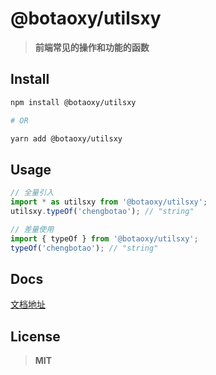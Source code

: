 # @botaoxy/utilsxy

> **前端常见的操作和功能的函数**

## Install

```bash
npm install @botaoxy/utilsxy

# OR

yarn add @botaoxy/utilsxy
```

## Usage

```ts
// 全量引入
import * as utilsxy from '@botaoxy/utilsxy';
utilsxy.typeOf('chengbotao'); // "string"

// 差量使用
import { typeOf } from '@botaoxy/utilsxy';
typeOf('chengbotao'); // "string"
```

## Docs

[文档地址](https://chengbotao.github.io/utilsxy/)

## License

> **MIT**
